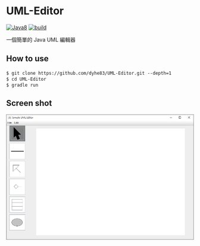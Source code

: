 # UML-Editor
[![Java8](https://img.shields.io/badge/Java-8.0-orange.svg?style=popout)](https://www.java.com)
[![build](https://travis-ci.org/dyhe83/UML-Editor.svg?branch=master)](https://travis-ci.org/dyhe83/UML-Editor)

一個簡單的 Java UML 編輯器

## How to use
```
$ git clone https://github.com/dyhe83/UML-Editor.git --depth=1
$ cd UML-Editor
$ gradle run
```

## Screen shot
![](./docs/screen-shot.png)
